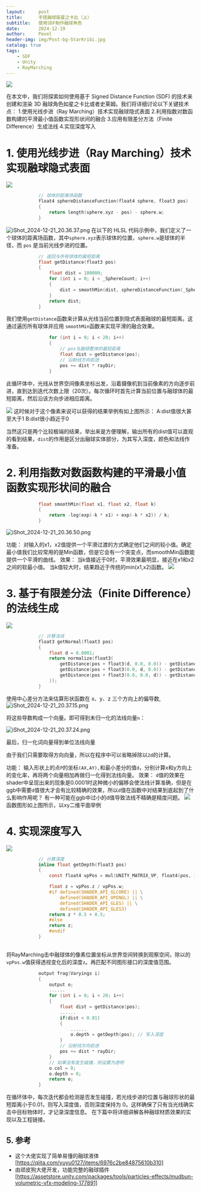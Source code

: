 ```yaml
---
layout:     post
title:      手搓融球版星之卡比（上）
subtitle:   使用SDF制作融球角色
date:       2024-12-19
author:     Pavel
header-img: img/Post-bg-StarKribi.jpg
catalog: true
tags:
    - SDF
    - Unity
    - RayMarching
---
```



![](http://pavelblog-images-1333471781.cos.ap-shanghai.myqcloud.com/2024-12-21-104007.png)

在本文中，我们将探索如何使用基于 Signed Distance Function (SDF) 的技术来创建和渲染 3D 融球角色如星之卡比或者史莱姆。我们将详细讨论以下关键技术点：
1.使用光线步进（Ray Marching）技术实现融球隐式表面
2.利用指数对数函数构建的平滑最小值函数实现形状间的融合
3.应用有限差分方法（Finite Difference）生成法线
4.实现深度写入
# 1. 使用光线步进（Ray Marching）技术实现融球隐式表面
![](https://pavelblog-images-1333471781.cos.ap-shanghai.myqcloud.com/undefined20241221195519551.png?imageSlim)

```c
            // 球体的距离场函数
            float4 sphereDistanceFunction(float4 sphere, float3 pos)
            {
                return length(sphere.xyz - pos) - sphere.w;
            }
```

![iShot_2024-12-21_20.36.37.png](https://pavelblog-images-1333471781.cos.ap-shanghai.myqcloud.com/undefinedSDF%E7%90%83%E5%85%AC%E5%BC%8F.png?imageSlim)
在以下的 HLSL 代码示例中，我们定义了一个球体的距离场函数，其中`sphere.xyz`表示球体的位置，`sphere.w`是球体的半径，而 `pos` 是当前光线步进的位置。
```c
            // 返回与所有球体的最短距离
            float getDistance(float3 pos)
            {
                float dist = 100000;
                for (int i = 0; i < _SphereCount; i++)
                {
                    dist = smoothMin(dist, sphereDistanceFunction(_Spheres[i], pos), 15);
                }
                return dist;
            }
```
我们使用`getDistance`函数来计算从光线当前位置到隐式表面融球的最短距离。这通过遍历所有球体并应用 `smoothMin`函数来实现平滑的融合效果。

```c
                for (int i = 0; i < 20; i++)
                {
                    // pos与融球整体的最短距离
                    float dist = getDistance(pos);
                    // 沿射线方向前进
                    pos += dist * rayDir;
                }
```
此循环体中，光线从世界空间像素坐标出发，沿着摄像机到当前像素的方向逐步前进，直到达到迭代次数上限（20次）。每次循环时首先计算当前位置与融球体的最短距离，然后沿该方向步进相应距离。

![](http://pavelblog-images-1333471781.cos.ap-shanghai.myqcloud.com/2024-12-21-115101.jpg)
这时候对于这个像素来说可以获得的结果举例有如上图所示：
A:dist值很大甚至大于1
B:dist很小趋近于0

当然这只是两个比较极端的结果，举出来是方便理解，输出所有的dist值可以直观的看到结果，`dist`的作用是区分出融球实体部分，为其写入深度，颜色和法线作准备。

# 2. 利用指数对数函数构建的平滑最小值函数实现形状间的融合

```c
            float smoothMin(float x1, float x2, float k)
            {
                return -log(exp(-k * x1) + exp(-k * x2)) / k;
            }
```

![iShot_2024-12-21_20.36.50.png](https://pavelblog-images-1333471781.cos.ap-shanghai.myqcloud.com/undefined%E6%8C%87%E6%95%B0%E5%AF%B9%E6%95%B0%E5%B9%B3%E6%BB%91%E5%87%BD%E6%95%B0.png?imageSlim)


功能：
对输入的x1，x2值提供一个平滑过渡的方式确定他们之间的较小值。确定最小值我们比较常用的是Min函数，但是它会有一个突变点，而smoothMin函数能提供一个平滑的曲线。
效果：
当k值接近于0时，平滑效果最明显，接近在x1和x2之间的软最小值。
当k值较大时，结果趋近于传统的min(x1,x2)函数。
![](https://pavelblog-images-1333471781.cos.ap-shanghai.myqcloud.com/undefined20241221195551509.gif?imageSlim)

# 3. 基于有限差分法（Finite Difference）的法线生成
![](http://pavelblog-images-1333471781.cos.ap-shanghai.myqcloud.com/2024-12-21-115125.png)
```c
            // 计算法线
            float3 getNormal(float3 pos)
            {
                float d = 0.0001;
                return normalize(float3(
                    getDistance(pos + float3(d, 0.0, 0.0)) - getDistance(pos + float3(-d, 0.0, 0.0)),
                    getDistance(pos + float3(0.0, d, 0.0)) - getDistance(pos + float3(0.0, -d, 0.0)),
                    getDistance(pos + float3(0.0, 0.0, d)) - getDistance(pos + float3(0.0, 0.0, -d))
                ));
            }
```

使用中心差分方法来估算形状函数在 x、y、z 三个方向上的偏导数,
![iShot_2024-12-21_20.37.15.png](https://pavelblog-images-1333471781.cos.ap-shanghai.myqcloud.com/undefinedXYZ%E5%81%8F%E5%AF%BC%E6%95%B0.png?imageSlim)


将这些导数构成一个向量。即可得到未归一化的法线向量`n`：

![iShot_2024-12-21_20.37.24.png](https://pavelblog-images-1333471781.cos.ap-shanghai.myqcloud.com/undefinedNormalCalculate.png?imageSlim)


最后，归一化词向量得到单位法线向量

由于我们只需要取得方向向量，所以在程序中可以省略掉除以`2d`的计算。



功能：
输入形状上的点`P`的坐标`(AX,AY),`和最小差分的值`d`，分别计算x和y方向上的变化率，再将两个向量相加再做归一化得到法线向量。
效果：
`d`值的效果在shader中呈现出来的现象是0.0001时这种微小的偏移会使法线计算准确，但是在ggb中需要`d`值很大才会有比较精确的效果，所以`d`值在函数中对结果到底起到了什么影响作用呢？
有一种可能在ggb中过小的d值导致法线不精确是精度问题。
![](http://pavelblog-images-1333471781.cos.ap-shanghai.myqcloud.com/2024-12-21-104148.gif)
函数图形如上图所示，以xy二维平面举例

# 4. 实现深度写入
![](http://pavelblog-images-1333471781.cos.ap-shanghai.myqcloud.com/2024-12-21-115140.png)
```c
            // 计算深度
            inline float getDepth(float3 pos)
            {
                const float4 vpPos = mul(UNITY_MATRIX_VP, float4(pos, 1.0));

                float z = vpPos.z / vpPos.w;
                #if defined(SHADER_API_GLCORE) || \
                    defined(SHADER_API_OPENGL) || \
                    defined(SHADER_API_GLES) || \
                    defined(SHADER_API_GLES3)
                return z * 0.5 + 0.5;
                #else
                return z;
                #endif
            }
       
```
将RayMarching击中融球体的像素位置坐标从世界空间转换到观察空间，除以的`vpPos.w`值获得透视变化后的深度`z`。再匹配不同图形接口的深度值范围。
```c
            output frag(Varyings i)
            {
                output o;
                ......
                for (int i = 0; i < 20; i++)
                {
	                float dist = getDistance(pos);
	                ......
	                if(dist < 0.01)
	                {
		                ......
		                o.depth = getDepth(pos); // 写入深度
	                }
	                // 沿射线方向前进
	                pos += dist * rayDir;
                }
                // 如果没有发生碰撞，则设置为透明
                o.col = 0;
                o.depth = 0;
                return o;
            }
```
在循环体中，每次迭代都会检测是否发生碰撞，若光线步进的位置与融球形状的最短距离小于0.01，则写入深度值，否则深度保持为 0。这样确保了只有当光线确实击中目标物体时，才记录深度信息。
在下篇中将详细讲解各种融球材质效果的实现以及工程链接。

## 5\. 参考

- 这个大佬实现了简单易懂的融球液体
[https://qiita.com/yuyu0127/items/6976c2be84875610b310]
- 由顽皮狗大佬开发，功能完整的融球插件
[https://assetstore.unity.com/packages/tools/particles-effects/mudbun-volumetric-vfx-modeling-177891]